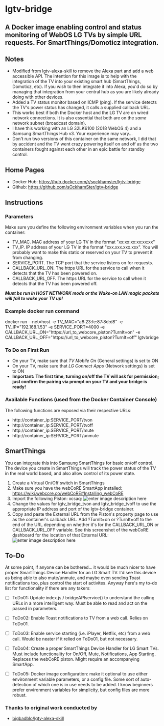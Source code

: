 

# lgtv-bridge
## A Docker image enabling control and status monitoring of WebOS LG TVs by simple URL requests. For SmartThings/Domoticz integration.

## Notes
- Modified from lgtv-alexa-skill to remove the Alexa part and add a web accessible API. The intention for this image is to help with the integration of the TV into your existing smart hub (SmartThings, Domoticz, etc). If you wish to then integrate it into Alexa, you'd do so by managing that integration from your central hub as you are likely already doing with other devices.
- Added a TV status monitor based on ICMP (ping). If the service detects the TV's power status has changed, it calls a supplied callback URL.
- This works best if both the Docker host and the LG TV are on wired network connections. It is also essential that both are on the *same* network subnet (broadcast domain).
- I have this working with an LG 32LK6100 (2018 WebOS 4) and a Samsung SmartThings Hub v3. Your experience may vary...
- Don't run two versions of this container on the same network, I did that by accident and the TV went crazy powering itself on and off as the two containers fought against each other in an epic battle for standby control.

## Home Pages

 - Docker Hub: https://hub.docker.com/r/sockhamster/lgtv-bridge
 - Github: https://github.com/sOckhamSter/lgtv-bridge

## Instructions

### Parameters ###
Make sure you define the following environment variables when you run the container:
 - TV_MAC. MAC address of your LG TV in the format "xx:xx:xx:xx:xx:xx"
 - TV_IP. IP address of your LG TV in the format "xxx.xxx.xxx.xxx". You will probably want to make this static or reserved on your TV to prevent it from changing.
 - SERVICE_PORT. The TCP port that the service listens on for requests.
 - CALLBACK_URL_ON. The https URL for the service to call when it detects that the TV has been powered on.
 - CALLBACK_URL_OFF. The https URL for the service to call when it detects that the TV has been powered off.


***Must be run in HOST NETWORK mode or the Wake-on LAN magic packets will fail to wake your TV up!***

### Example docker run command ###
docker run --net=host -e TV_MAC="a8:23:fe:87:8d:d8" -e TV_IP="192.168.1.53" -e SERVICE_PORT=4000 -e CALLBACK_URL_ON="https://url_to_webcore_piston?TurnIt=on" -e CALLBACK_URL_OFF="https://url_to_webcore_piston?TurnIt=off"  lgtvbridge

### To Do on First Run ###
 - On your TV, make sure that _TV Mobile On_ (General settings) is set to ON
 - On your TV, make sure that _LG Connect Apps_ (Network settings) is set to ON
 - **Important: The first time, turning on/off the TV will ask for permission; just confirm the pairing via prompt on your TV and your bridge is ready!**

### Available Functions (used from the Docker Container Console) ###
The following functions are exposed via their respective URLs:
 - http://container_ip:SERVICE_PORT/tvon
 - http://container_ip:SERVICE_PORT/tvoff
 - http://container_ip:SERVICE_PORT/mute
 - http://container_ip:SERVICE_PORT/unmute

## SmartThings
You can integrate this into Samsung SmartThings for basic on/off control. The device you create in SmartThings will track the power status of the TV in the real world based, and also allow control of its power state.
1) Create a Virtual On/Off switch in SmartThings
2) Make sure you have the webCoRE SmartApp installed: https://wiki.webcore.co/webCoRE#Installing_webCoRE
3) Import the following Piston: xcsaq: ![enter image description here](https://github.com/sOckhamSter/lgtv-bridge/blob/master/lgtv-bridge_webCoRE_Piston.png?raw=true)
4) Change the values for lgtv_bridge_tvon and lgtv_bridge_tvoff to use the appropriate IP address and port of the lgtv-bridge container.
5) Copy and paste the External URL from the Piston's property page to use as the container's callback URL. Add ?TurnIt=on or ?TurnIt=off to the end of the URL depending on whether it's for the CALLBACK_URL_ON or CALLBACK_URL_OFF variable. See this screenshot of the webCoRE dashboard for the location of that External URL: ![enter image description here](https://github.com/sOckhamSter/lgtv-bridge/blob/master/lgtv-bridge_webcore_external_url.png?raw=true)


## To-Do

At some point, if anyone can be bothered... it would be much nicer to have proper SmartThings Device Handler for an LG Smart TV. I'd see this device as being able to also mute/unmute, and maybe even sending Toast notifications too, plus control the start of activites. Anyway here's my to-do list for functionality if there are any takers:

 - [ ] ToDo01: Update index.js / bridgeAPIservice() to understand the calling URLs in a more intelligent way. Must be able to read and act on the passed in parameters.
 - [ ] ToDo02: Enable Toast notifications to TV from a web call. Relies on ToDo01.
 - [ ] ToDo03: Enable service starting (i.e. iPlayer, Netflix, etc) from a web call. Would be neater if it relied on ToDo01, but not necessary.
 - [ ] ToDo04: Create a proper SmartThings Device Handler for LG Smart TVs. Must include functionality for On/Off, Mute, Notifications, App Starting. Replaces the webCoRE piston. Might require an accompanying SmartApp.
 - [ ] ToDo05: Docker image configuration: make it optional to use either environment variable parameters, or a config file. Some sort of auto-detection of which one is in use needs to be added. I know beginners prefer environment variables for simplicity, but config files are more robust.

 

### Thanks to original work conducted by
- [bigbadblo/lgtv-alexa-skill](https://github.com/bigbadblo/lgtv-alexa-skill)
